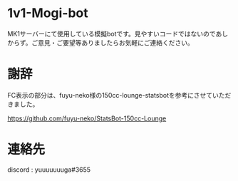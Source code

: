 # 1v1-Mogi-bot
MK1サーバーにて使用している模擬botです。見やすいコードではないのであしからず。ご意見・ご要望等ありましたらお気軽にご連絡ください。

# 謝辞
FC表示の部分は、fuyu-neko様の150cc-lounge-statsbotを参考にさせていただきました。

https://github.com/fuyu-neko/StatsBot-150cc-Lounge

# 連絡先
discord : yuuuuuuuga#3655
